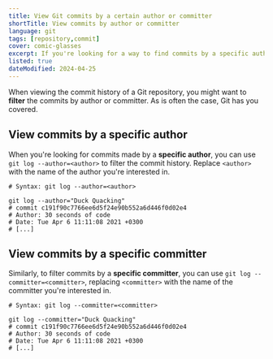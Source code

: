```yaml
---
title: View Git commits by a certain author or committer
shortTitle: View commits by author or committer
language: git
tags: [repository,commit]
cover: comic-glasses
excerpt: If you're looking for a way to find commits by a specific author or committer in a Git repository, look no further.
listed: true
dateModified: 2024-04-25
---
```


When viewing the commit history of a Git repository, you might want to **filter** the commits by author or committer. As is often the case, Git has you covered.

## View commits by a specific author

When you're looking for commits made by a **specific author**, you can use `git log --author=<author>` to filter the commit history. Replace `<author>` with the name of the author you're interested in.

```shell
# Syntax: git log --author=<author>

git log --author="Duck Quacking"
# commit c191f90c7766ee6d5f24e90b552a6d446f0d02e4
# Author: 30 seconds of code
# Date: Tue Apr 6 11:11:08 2021 +0300
# [...]
```

## View commits by a specific committer

Similarly, to filter commits by a **specific committer**, you can use `git log --committer=<committer>`, replacing `<committer>` with the name of the committer you're interested in.

```shell
# Syntax: git log --committer=<committer>

git log --committer="Duck Quacking"
# commit c191f90c7766ee6d5f24e90b552a6d446f0d02e4
# Author: 30 seconds of code
# Date: Tue Apr 6 11:11:08 2021 +0300
# [...]
```
